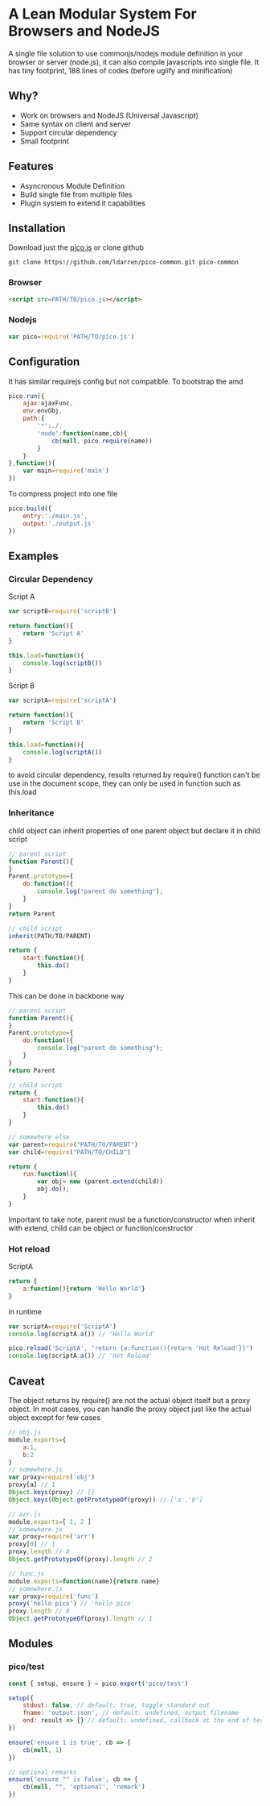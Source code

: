 # A Lean Modular System For Browsers and NodeJS
A single file solution to use commonjs/nodejs module definition in your browser or server (node.js), it can also compile javascripts into single file. It has tiny footprint, 188 lines of codes (before uglify and minification)

## Why?
* Work on browsers and NodeJS (Universal Javascript)
* Same syntax on client and server 
* Support circular dependency
* Small footprint

## Features
* Asyncronous Module Definition
* Build single file from multiple files
* Plugin system to extend it capabilities

## Installation
Download just the [pico.js](https://raw.githubusercontent.com/ldarren/pico-common/master/pico.js) or clone github
```
git clone https://github.com/ldarren/pico-common.git pico-common
```
### Browser
```html
<script src=PATH/TO/pico.js></script>
```
### Nodejs
```javascript
var pico=require('PATH/TO/pico.js')
```

## Configuration
It has similar requirejs config but not compatible. To bootstrap the amd
```javascript
pico.run({
    ajax:ajaxFunc,
    env:envObj,
    path:{
        '*':./,
        'node':function(name,cb){
            cb(null, pico.require(name))
        }
    }
},function(){
    var main=require('main')
})
```
To compress project into one file
```javascript
pico.build({
    entry:'./main.js',
    output:'./output.js'
})
```
## Examples
### Circular Dependency
Script A
```javascript
var scriptB=require('scriptB')

return function(){
    return 'Script A'
}

this.load=function(){
    console.log(scriptB())
}
```
Script B
```javascript
var scriptA=require('scriptA')

return function(){
    return 'Script B'
}

this.load=function(){
    console.log(scriptA())
}
```
to avoid circular dependency, results returned by require() function can't be use in the document scope, they can only be used in function such as this.load
### Inheritance
child object can inherit properties of one parent object but declare it in child script
```javascript
// parent script
function Parent(){
}
Parent.prototype={
	do:function(){
		console.log("parent do something");
	}
}
return Parent
```
```javascript
// child script
inherit(PATH/TO/PARENT)

return {
	start:function(){
		this.do()
	}
}
```
This can be done in backbone way
```javascript
// parent script
function Parent(){
}
Parent.prototype={
	do:function(){
		console.log("parent do something");
	}
}
return Parent
```
```javascript
// child script
return {
	start:function(){
		this.do()
	}
}
```
```javascript
// somewhere else 
var parent=require("PATH/TO/PARENT")
var child=require("PATH/TO/CHILD")

return {
	run:function(){
		var obj= new (parent.extend(child))
		obj.do();
	}
}
```
Important to take note, parent must be a function/constructor when inherit with extend, child can be object or function/constructor
### Hot reload
ScriptA
```javascript
return {
    a:function(){return 'Hello World'}
}
```
in runtime
```javascript
var scriptA=require('ScriptA')
console.log(scriptA.a()) // 'Hello World'

pico.reload('ScriptA', "return {a:function(){return 'Hot Reload'}}")
console.log(scriptA.a()) // 'Hot Reload'
```

## Caveat
The object returns by require() are not the actual object itself but a proxy object. In most cases, you can handle the proxy object just like the actual object except for few cases
```javascript
// obj.js
module.exports={
    a:1,
    b:2
}
// somewhere.js
var proxy=require('obj')
proxy[a] // 1
Object.keys(proxy) // []
Object.keys(Object.getPrototypeOf(proxy)) // ['a','b']
```
```javascript
// arr.js
module.exports=[ 1, 2 ]
// somewhere.js
var proxy=require('arr')
proxy[0] // 1
proxy.length // 0
Object.getPrototypeOf(proxy).length // 2
```
```javascript
// func.js
module.exports=function(name){return name}
// somewhere.js
var proxy=require('func')
proxy('hello pico') // 'hello pico'
proxy.length // 0
Object.getPrototypeOf(proxy).length // 1
```

## Modules
### pico/test
```javascript
const { setup, ensure } = pico.export('pico/test')

setup({
	stdout: false, // default: true, toggle standard out
	fname: 'output.json', // default: undefined, output filename
	end: result => {} // default: undefined, callback at the end of test
})

ensure('ensure 1 is true', cb => {
	cb(null, 1)
})

// optional remarks
ensure('ensure "" is false', cb => {
	cb(null, "", 'optional', 'remark')
})
```
